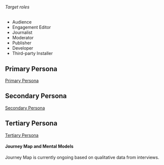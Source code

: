 ###### Target roles
- Audience
- Engagement Editor
- Journalist
- Moderator
- Publisher
- Developer
- Third-party Installer
 


## Primary Persona
[Primary Persona](primary-persona.md) 

## Secondary Persona
[Secondary Persona](secondary-persona.md) 

## Tertiary Persona
[Tertiary Persona](tertiary-persona.md) 




#### Journey Map and Mental Models    
Journey Map is currently ongoing based on qualitative data from interviews. 



